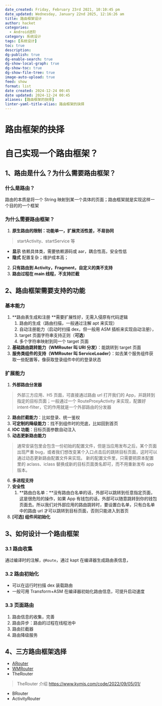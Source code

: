 ```yaml
---
date_created: Friday, February 23rd 2021, 10:10:45 pm
date_updated: Wednesday, January 22nd 2025, 12:16:26 am
title: 路由框架设计
author: hacket
categories:
  - Android进阶
category: 系统设计
tags: [系统设计]
toc: true
description: 
dg-publish: true
dg-enable-search: true
dg-show-local-graph: true
dg-show-toc: true
dg-show-file-tree: true
image-auto-upload: true
feed: show
format: list
date created: 2024-12-24 00:45
date updated: 2024-12-24 00:45
aliases: [路由框架的抉择]
linter-yaml-title-alias: 路由框架的抉择
---
```


# 路由框架的抉择

# 自己实现一个路由框架？

## 1、路由是什么？为什么需要路由框架？

### 什么是路由？

路由的本质是将一个 String 映射到某一个具体的页面；路由框架就是实现这样一个目的的一个框架

### 为什么需要路由框架？

1. **原生路由的限制：功能单一，扩展灵活性差，不易协同**

> startActivity、startService 等

- **显示** 依赖具体类，需要依赖源码或 aar，耦合性高，安全性低
- **隐式** 配置复杂；维护成本高；

2. **只有路由到 Activity，Fragment，自定义的类不支持**
3. **路由过程在 main 线程，不支持拦截**

## 2、路由框架需要支持的功能

### 基本能力

1. **路由表生成和注册 **需要扩展性好，无需入侵原有代码逻辑
   1. 路由的生成（路由扫描，一般通过注解 apt 来实现）
   2. 自动注册能力（启动时扫描 dex，但一般用 ASM 插桩来实现自动注册），
   3. target 页面字符串支持正则（**可选**）
   4. 多个字符串映射到同一个 target 页面
2. **基础路由跳转能力（WMRouter 叫 URI 分发）**：能跳转到 target 页面
3. **服务类组件的支持（WMRouter 叫 ServiceLoader）**：如去某个服务组件获取一些配置等，像获取登录组件中的的登录状态

### 扩展能力

1. **外部路由分发器**

> 外部三方应用、H5 页面，可直接通过路由 url 打开我们的 App，并跳转到指定的目标页面；一般通过一个 RouteProxyActivity 来实现，配置好 intent-filter，它的作用就是一个外部路由的分发器

2. **路由拦截能力**：比如登录、统一鉴权
3. **可定制的降级能力**：找不到组件时的兜底，比如回到首页
4. **IOC 功能**：目标页面参数自动注入
5. **动态更新路由能力**

> 通常安装包里会包含一份初始的配置文件，但是当应用发布之后，某个页面出现严重 bug，或者我们想改变某个入口点击后的跳转目标页面，这时可以通过动态更新路由配置文件来实现。
> 新的配置文件里，只需要把原本配置里的 aclass、iclass 替换成新的目标页面类名即可，而不用重新发布 app 版本。

6. **多进程支持**
7. **安全性**
   1. **路由白名单：**没有路由白名单的话，外部可以跳转到任意指定页面，这是很危险的操作，如果 App 有钱包的话，外部可以随意跳转到你的钱包页面去。所以我们对外部应用的路由跳转时，要设置白名单，只有白名单中的路由 url 才可以跳转到目标页面，否则只能进入到首页
8. **[可选] 组件间初始化**

## 3、如何设计一个路由框架

### 3.1 路由收集

通过编译时的注解，`@Route`，通过 kapt 在编译器生成路由表信息，

### 3.2 路由初始化

- 可以在运行时扫描 dex 装载路由
- 一般可用 Transform+ASM 在编译器初始化路由信息，可提升启动速度

### 3.3 页面路由

1. 路由信息的收集，完善
2. 路由异步：路由的过程在线程池中
3. 路由拦截器
4. 路由降级服务

## 4、三方路由框架选择

- [ARouter](https://github.com/alibaba/ARouter)
- [WMRouter](https://github.com/meituan/WMRouter)
- TheRouter

> TheRouter 介绍 <https://www.kymjs.com/code/2022/09/05/01/>

- BRouter
- ActivityRouter
